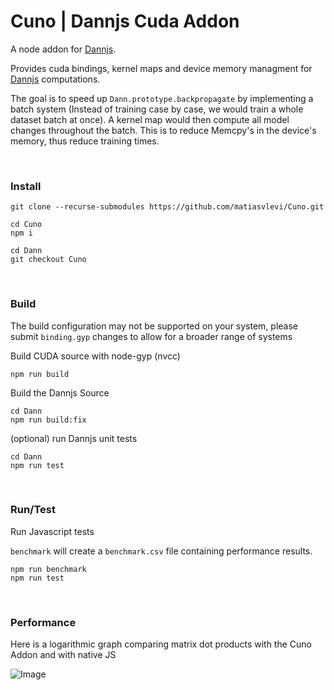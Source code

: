 # Cuno | Dannjs Cuda Addon

A node addon for [Dannjs](https://dannjs.org). 

Provides cuda bindings, kernel maps and device memory managment for [Dannjs](https://dannjs.org) computations.

The goal is to speed up `Dann.prototype.backpropagate` by implementing a batch system (Instead of training case by case, we would train a whole dataset batch at once). A kernel map would then compute all model changes throughout the batch. This is to reduce Memcpy's in the device's memory, thus reduce training times.

<br/>

### Install

```
git clone --recurse-submodules https://github.com/matiasvlevi/Cuno.git

cd Cuno
npm i

cd Dann
git checkout Cuno
```

<br/>

### Build

The build configuration may not be supported on your system, please submit `binding.gyp` changes to allow for a broader range of systems 

Build CUDA source with node-gyp (nvcc)

```
npm run build
```

Build the Dannjs Source

```
cd Dann
npm run build:fix
```

(optional) run Dannjs unit tests

```
cd Dann
npm run test
```

<br/>


### Run/Test

Run Javascript tests

`benchmark` will create a `benchmark.csv` file containing performance results.

```
npm run benchmark
npm run test
```

<br/>

### Performance

Here is a logarithmic graph comparing matrix dot products with the Cuno Addon and with native JS 

![Image](https://i.ibb.co/gPfKKHn/Cuno-Log-Graph.png)
